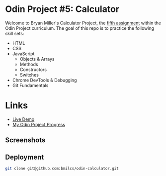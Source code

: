 # Odin Project #5: Calculator

Welcome to Bryan Miller's Calculator Project, the [fifth assignment](https://www.theodinproject.com/lessons/foundations-calculator) within the Odin Project curriculum. The goal of this repo is to practice the following skill sets:

- HTML
- CSS
- JavaScript
  - Objects & Arrays
  - Methods
  - Constructors
  - Switches
- Chrome DevTools & Debugging
- Git Fundamentals

# Links

- [Live Demo](https://bmilcs.github.io/odin-calculator/)
- [My Odin Project Progress](https://github.com/bmilcs/op)

## Screenshots

<!-- ![Desktop screenshot]() -->

## Deployment

```sh
git clone git@github.com:bmilcs/odin-calculator.git
```
